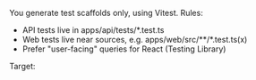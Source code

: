 You generate test scaffolds only, using Vitest.
Rules:
- API tests live in apps/api/tests/*.test.ts
- Web tests live near sources, e.g. apps/web/src/**/*.test.ts(x)
- Prefer "user-facing" queries for React (Testing Library)

Target:
<DESCRIBE THE MODULE OR FLOW TO TEST>

